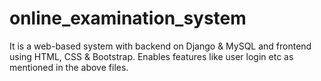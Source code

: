 # online_examination_system
It is a web-based system with backend on Django & MySQL and frontend using HTML, CSS & Bootstrap.
Enables features like user login etc as mentioned in the above files.
